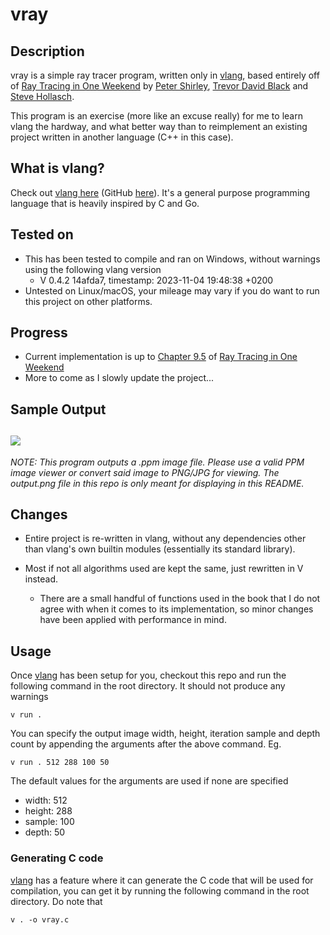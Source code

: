 # vray

## Description
vray is a simple ray tracer program, written only in [vlang](https://vlang.io/), based entirely off of [Ray Tracing in One Weekend](https://raytracing.github.io/books/RayTracingInOneWeekend.html) by [Peter Shirley](https://github.com/petershirley), [Trevor David Black](https://github.com/trevordblack) and [Steve Hollasch](https://github.com/hollasch).

This program is an exercise (more like an excuse really) for me to learn vlang the hardway, and what better way than to reimplement an existing project written in another language (C++ in this case).

## What is vlang?
Check out [vlang here](https://vlang.io/) (GitHub [here](https://github.com/vlang/v)). It's a general purpose programming language that is heavily inspired by C and Go.

## Tested on
- This has been tested to compile and ran on Windows, without warnings using the following vlang version
  - V 0.4.2 14afda7, timestamp: 2023-11-04 19:48:38 +0200
- Untested on Linux/macOS, your mileage may vary if you do want to run this project on other platforms.

## Progress
- Current implementation is up to [Chapter 9.5](https://raytracing.github.io/books/RayTracingInOneWeekend.html#diffusematerials/usinggammacorrectionforaccuratecolorintensity) of [Ray Tracing in One Weekend](https://raytracing.github.io/books/RayTracingInOneWeekend.html)
- More to come as I slowly update the project...

## Sample Output
![](output.png)
---
*NOTE: This program outputs a .ppm image file. Please use a valid PPM image viewer or convert said image to PNG/JPG for viewing. The output.png file in this repo is only meant for displaying in this README.*

## Changes
- Entire project is re-written in vlang, without any dependencies other than vlang's own builtin modules (essentially its standard library).

- Most if not all algorithms used are kept the same, just rewritten in V instead.
  - There are a small handful of functions used in the book that I do not agree with when it comes to its implementation, so minor changes have been applied with performance in mind.

## Usage
Once [vlang](https://vlang.io/) has been setup for you, checkout this repo and run the following command in the root directory. It should not produce any warnings
```
v run .
```
You can specify the output image width, height, iteration sample and depth count by appending the arguments after the above command. Eg.
```
v run . 512 288 100 50
```
The default values for the arguments are used if none are specified
- width: 512
- height: 288
- sample: 100
- depth: 50

### Generating C code
[vlang](https://vlang.io/) has a feature where it can generate the C code that will be used for compilation, you can get it by running the following command in the root directory. Do note that
```
v . -o vray.c
```
